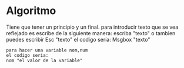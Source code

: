 # Algoritmo
Tiene que tener un principio y un final.
para introducir texto que se vea reflejado es escribe de la siguiente manera:
escriba "texto"
    o tambien puedes escribir
    Esc "texto"
    el codigo seria:
Msgbox "texto"
~~~
para hacer una variable nom,num
el codigo seria:
nom "el valor de la variable"
~~~

~~~
